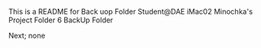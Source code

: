 This is a README for Back uop Folder 
Student@DAE iMac02 Minochka's Project Folder 6 BackUp Folder 

Next; none 
